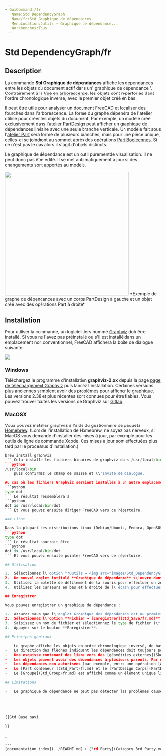 ```yaml
---
- GuiCommand:/fr
   Name:Std DependencyGraph
   Name/fr:Std Graphique de dépendances
   MenuLocation:Outils → Graphique de dépendance...
   Workbenches:Tous
---
```


# Std DependencyGraph/fr

## Description

La commande **Std Graphique de dépendances** affiche les dépendances entre les objets du document actif dans un\' graphique de dépendance \'. Contrairement à la [Vue en arborescence](Tree_view/fr.md), les objets sont répertoriés dans l\'ordre chronologique inverse, avec le premier objet créé en bas.

Il peut être utile pour analyser un document FreeCAD et localiser des fourches dans l\'arborescence. La forme du graphe dépendra de l\'atelier utilisé pour créer les objets du document. Par exemple, un modèle créé exclusivement dans l\'[atelier PartDesign](PartDesign_Workbench/fr.md) peut afficher un graphique de dépendances linéaire avec une seule branche verticale. Un modèle fait sous l\'[atelier Part](Part_Workbench/fr.md) sera formé de plusieurs branches, mais pour une pièce unique, celles-ci se joindront au sommet après des opérations [Part Booléennes](Part_Boolean/fr.md). Si ce n\'est pas le cas alors il s\'agit d\'objets distincts.

Le graphique de dépendance est un outil purementde visualisation. Il ne peut donc pas être édité. Il se met automatiquement à jour si des changements sont apportés au modèle.

<img alt="" src=images/Std_DependencyGraph_example.svg  style="width:400px;"> 
*Exemple de graphe de dépendances avec un corps PartDesign à gauche et un objet créé avec des opérations Part à droite*

## Installation

Pour utiliser la commande, un logiciel tiers nommé [Graphviz](http://graphviz.org/) doit être installé. Si vous ne l\'avez pas préinstallé ou s\'il est installé dans un emplacement non conventionnel, FreeCAD affichera la boîte de dialogue suivante:

![](images/FreeCAD-0.17-missing-Graphviz-error-dialogue.png )

### Windows

Téléchargez le programme d\'installation **graphviz-2.xx** depuis la page [page de téléchargement Graphviz](https://graphviz.org/download/#windows) puis lancez l\'installation. Certaines versions plus anciennes semblent avoir des problèmes pour afficher le graphique. Les versions 2.38 et plus récentes sont connues pour être fiables. Vous pouvez trouver toutes les versions de Graphviz sur [Gitlab](https://gitlab.com/graphviz/graphviz/-/releases).

### MacOSX

Vous pouvez installer graphviz à l\'aide du gestionnaire de paquets [Homebrew](https://brew.sh/index_fr.html). (Lors de l\'installation de Homebrew, ne soyez pas nerveux, si MacOS vous demande d\'installer des mises à jour, par exemple pour les outils de ligne de commande Xcode. Ces mises à jour sont effectuées plus tard par le processus d\'installation.) 
```python
brew install graphviz
``` Cela installe les fichiers binaires de graphviz dans /usr/local/bin. FreeCAD le cherchera tout seul. Si le programme n\'est pas trouvé, vous êtes invité à entrer le chemin. Malheureusement, il n\'est pas possible d\'y naviguer depuis la boîte de dialogue qui s\'ouvre lorsque le menu **Outils → Graphique de dépendance...**. Lorsque vous avez la boîte de dialogue de sélection de fichier, vous avez deux possibilités: Vous pouvez utiliser la combinaison de touches Cmd+Shift+. qui vous montrera tous les éléments cachés. Ou vous utilisez les touches Cmd+Shift+G pour obtenir un champ de saisie pour le chemin. Valider 
```python
/usr/local/bin
``` puis confirmez le champ de saisie et l\'invite de dialogue.

Au cas où les fichiers Graphviz seraient installés à un autre emplacement, tentez de trouver le programme avec la commande 
```python
type dot
``` Le résultat ressemblera à 
```python
dot is /usr/local/bin/dot
``` Et vous pouvez ensuite diriger FreeCAD vers ce répertoire.

### Linux

Dans la plupart des distributions Linux (Debian/Ubuntu, Fedora, OpenSUSE), il suffit d\'installer le paquet graphviz depuis les dépôts. Toutefois, similaire à Mac/OSX, dans certains cas les fichiers binaires de Graphviz sont installés dans un emplacement non-standard. Essayez de trouver le programme avec la commande: 
```python
type dot
``` Le résultat pourrait être 
```python
dot is /usr/local/bin/dot
``` Et vous pouvez ensuite pointer FreeCAD vers ce répertoire.

## Utilisation

1.  Sélectionnez l\'option **Outils → <img src="images/Std_DependencyGraph.svg" width=16px> Graphique de dépendance...** dans le menu.
2.  Un nouvel onglet intitulé **Graphique de dépendance** s\'ouvre dans [Zone de vue principale](Main_view_area/fr.md).
3.  Utilisez la molette de défilement de la souris pour effectuer un zoom avant ou arrière.
4.  Utilisez les curseurs en bas et à droite de l\'écran pour effectuer un panoramique de la vue. Vous pouvez aussi ({{Version/fr|0.19}}) maintenir le bouton gauche de la souris enfoncé et déplacer la souris.

## Enregistrer

Vous pouvez enregistrer un graphique de dépendance :

1.  Assurez-vous que l\'onglet Graphique des dépendances est au premier plan.
2.  Sélectionnez l\'option **Fichier → [Enregistrer](Std_Save/fr.md)** ou **Fichier → [Enregistrer sous](Std_SaveAs/fr.md)** dans le menu.
3.  Saisissez un nom de fichier et sélectionnez le type de fichier (\*.png, \*.bmp, \*.gif, \*.jpg, \*.svg ou \*.pdf).
4.  Appuyez sur le bouton **Enregistrer**.

## Principes généraux 

-   Le graphe affiche les objets en ordre chronologique inversé, de bas en haut.
-   La direction des flèches indiquant les dépendances doit toujours pointer vers le bas, de l\'objet enfant à l\'objet parent. Une flèche pointant vers le haut indique une dépendance cyclique, un problème qui doit être résolu.
-   Une esquisse contenant des liens vers des [géométries externes](Sketcher_External/fr.md) aura un numéro avec un suffixe \"x\" à côté de la flèche la reliant à son parent, indiquant le nombre de géométries externes liées dans l\'esquisse.
-   Les objets peuvent avoir des dépendances à plusieurs parents. Par exemple, pour un modèle construit dans [Atelier PartDesign](PartDesign_Workbench/fr.md), une cavité (Pocket) sera liée à son esquisse (Sketch) et à la fonctionnalité Protrusion (Pad) qui l'a précédée.
-   Les dépendances non autorisées (par exemple, entre une opération [Atelier Draft](Draft_Workbench/fr.md)/[Atelier Part](Part_Workbench/fr.md) et un élément à l\'intérieur d\'un [PartDesign Corps](PartDesign_Body/fr.md)) seront affichées avec une flèche rouge. Ce type de lien affiche généralement une erreur \'Links go out of allowed scope\' (Liens hors de portée autorisée) dans la [Vue rapport](Report_view/fr.md).
-   Le [Part conteneur ](Std_Part/fr.md) et le [PartDesign Corps](PartDesign_Body/fr.md) englobent leur contenu dans un encadré avec un arrière-plan de couleur aléatoire. Leur origine englobe également leur contenu (plans et axes standard) dans un encadré.
-   Le [Groupe](Std_Group/fr.md) est affiché comme un élément unique lié à son contenu.

## Limitations

-   Le graphique de dépendance ne peut pas détecter les problèmes causés par le [Problème de dénomination topologique](Topological_naming_problem/fr.md). Si une esquisse change de face après une modification, elle est toujours liée à la fonction. Même si certaines fonctions sont rompues, le graphique de dépendance restera inchangé.





{{Std Base navi

}}  

_

---
[documentation index](../README.md) > [3rd Party](Category_3rd Party.md) > Std DependencyGraph/fr
